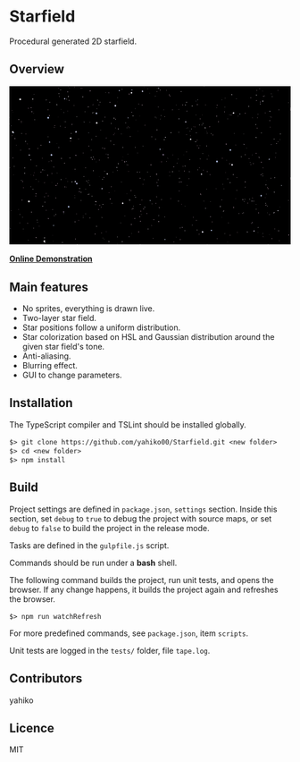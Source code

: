# Starfield #

Procedural generated 2D starfield.

## Overview ##

![Starfield overview](https://raw.githubusercontent.com/yahiko00/yahiko00.github.io/master/images/starfield20170704.gif)

**[Online Demonstration](http://yahiko.developpez.com/apps/Starfield/)**


## Main features ##

* No sprites, everything is drawn live.
* Two-layer star field.
* Star positions follow a uniform distribution.
* Star colorization based on HSL and Gaussian distribution around the given star field's tone.
* Anti-aliasing.
* Blurring effect.
* GUI to change parameters.


## Installation ##

The TypeScript compiler and TSLint should be installed globally.

	$> git clone https://github.com/yahiko00/Starfield.git <new folder>
	$> cd <new folder>
	$> npm install


## Build ##

Project settings are defined in `package.json`, `settings` section. Inside this section, set `debug` to `true` to debug the project with source maps, or set `debug` to `false` to build the project in the release mode.

Tasks are defined in the `gulpfile.js` script.

Commands should be run under a **bash** shell.

The following command builds the project, run unit tests, and opens the browser. If any change happens, it builds the project again and refreshes the browser.

	$> npm run watchRefresh

For more predefined commands, see `package.json`, item `scripts`.

Unit tests are logged in the `tests/` folder, file `tape.log`.

## Contributors ##

yahiko


## Licence ##

MIT
